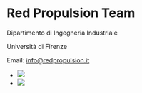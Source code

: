 # Red Propulsion Team

Dipartimento di Ingegneria Industriale

Università di Firenze

Email: [info@redpropulsion.it](mailto:info@redpropulsion.it)

- [![](/github-logo-white.png)](https://github.com/RedPropulsion)
- [![](/instagram-logo-white.png)](https://www.instagram.com/red_propulsion/)
